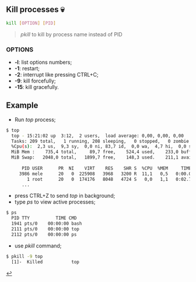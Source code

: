 ## Kill processes 💀
```bash
kill [OPTION] [PID]
```
> *pkill* to kill by process name instead of PID
### OPTIONS
- **-l**: list options numbers;
- **-1**: restart;
- **-2**: interrupt like pressing CTRL+C;
- **-9**: kill forcefully;
- **-15**: kill gracefully.

## Example
- Run *top* process;
```bash
$ top
  top - 15:21:02 up  3:12,  2 users,  load average: 0,00, 0,00, 0,00
  Tasks: 209 total,   1 running, 208 sleeping,   0 stopped,   0 zombie
  %Cpu(s):  2,3 us,  9,3 sy,  0,0 ni, 83,7 id,  0,0 wa,  4,7 hi,  0,0 si,  0,0 st
  MiB Mem :    735,4 total,     89,7 free,    524,4 used,    233,0 buff/cache
  MiB Swap:   2048,0 total,   1899,7 free,    148,3 used.    211,1 avail Mem
  
      PID USER      PR  NI    VIRT    RES    SHR S  %CPU  %MEM     TIME+ COMMAND
     3986 mele      20   0  225908   3968   3200 R  11,1   0,5   0:00.06 top
        1 root      20   0  174176   8048   4724 S   0,0   1,1   0:02.71 systemd
      ...
```

- press CTRL+Z to send *top* in background;
- type *ps* to view active processes;
```bash
$ ps
  PID TTY          TIME CMD
  1941 pts/0    00:00:00 bash
  2111 pts/0    00:00:00 top
  2112 pts/0    00:00:00 ps
```
- use *pkill* command;
```bash
$ pkill -9 top
  [1]-  Killed           top
```

[↩️](/process-management.md)
